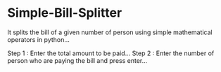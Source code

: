 # Simple-Bill-Splitter
It splits the bill of a given number of person using simple mathematical operators in python...

Step 1 : Enter the total amount to be paid...
Step 2 : Enter the number of person who are paying the bill and press enter...
